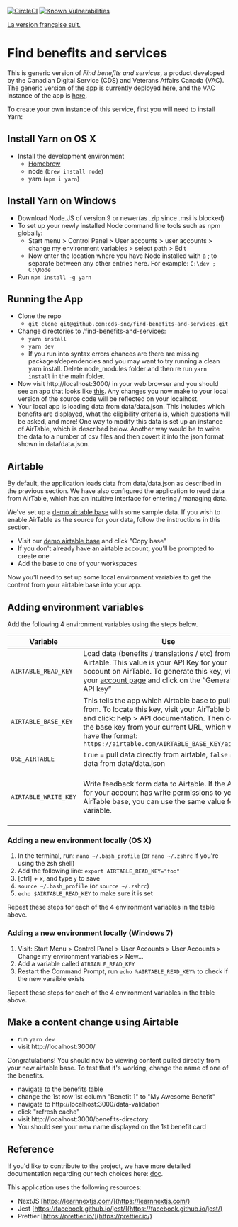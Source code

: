 [![CircleCI](https://circleci.com/gh/cds-snc/find-benefits-and-services.svg?style=svg)](https://circleci.com/gh/cds-snc/find-benefits-and-services)
[![Known Vulnerabilities](https://snyk.io/test/github/cds-snc/find-benefits-and-services/badge.svg?targetFile=package.json)](https://snyk.io/test/github/cds-snc/find-benefits-and-services?targetFile=package.json)

[La version française suit.](#---------------------------------------------------------------------)

# Find benefits and services

This is generic version of _Find benefits and services_, a product developed by the Canadian Digital Service (CDS) and Veterans Affairs Canada (VAC). The generic version of the app is currently deployed [here](http://benefits-avantages.cds-snc.ca), and the VAC instance of the app is [here](https://benefits-avantages.veterans.gc.ca).

To create your own instance of this service, first you will need to install Yarn: 

## Install Yarn on OS X

- Install the development environment
  - [Homebrew](https://brew.sh/)
  - node (`brew install node`)
  - yarn (`npm i yarn`)

## Install Yarn on Windows

- Download Node.JS of version 9 or newer(as .zip since .msi is blocked)
- To set up your newly installed Node command line tools such as npm globally:
  - Start menu > Control Panel > User accounts > user accounts > change my environment variables > select path > Edit
  - Now enter the location where you have Node installed with a ; to separate between any other entries here. For example:  `C:\dev ; C:\Node`
- Run `npm install -g yarn`

## Running the App

- Clone the repo
  - `git clone git@github.com:cds-snc/find-benefits-and-services.git`
- Change directories to /find-benefits-and-services:
  - `yarn install`
  - `yarn dev`
  - If you run into syntax errors chances are there are missing packages/dependencies and you may want to try
  running a clean yarn install. Delete node_modules folder and then re run `yarn install` in the main folder.
- Now visit http://localhost:3000/ in your web browser and you should see an app that looks like [this](http://benefits-avantages.cds-snc.ca
). Any changes you now make to your local version of the source code will be reflected on your localhost. 
- Your local app is loading data from data/data.json. This includes which benefits are displayed, what the eligibility criteria is, which questions will be asked, and more! One way to modify this data is set up an instance of AirTable, which is described below. Another way would be to write the data to a number of csv files and then covert it into the json format shown in data/data.json.

## Airtable

By default, the application loads data from data/data.json as described in the previous section. We have also configured the application to read data from AirTable, which has an intuitive interface for entering / managing data.

We've set up a [demo airtable base](https://airtable.com/shr5bRGUxt32qiqRm) with some sample data. If you wish to enable AirTable as the source for your data, follow the instructions in this section.

- Visit our [demo airtable base](https://airtable.com/shr5bRGUxt32qiqRm) and click "Copy base"
- If you don't already have an airtable account, you'll be prompted to create one
- Add the base to one of your workspaces

Now you'll need to set up some local environment variables to get the content from your airtable base into your app. 

## Adding environment variables

Add the following 4 environment variables using the steps below.

| Variable                     | Use                                                                                                          | Required                |
| ---------------------------- | ------------------------------------------------------------------------------------------------------------ | -------------------- |
| `AIRTABLE_READ_KEY`          | Load data (benefits / translations / etc) from Airtable. This value is your API Key for your account on AirTable. To generate this key, visit your [account page](https://airtable.com/account) and click on the  “Generate my API key”                                                     | yes |
| `AIRTABLE_BASE_KEY`          | This tells the app which Airtable base to pull data from. To locate this key, visit your AirTable base and click: help > API documentation. Then copy the base key from your current URL, which will have the format: `https://airtable.com/AIRTABLE_BASE_KEY/api/docs` | yes |
| `USE_AIRTABLE`    | `true` = pull data directly from airtable, `false` = pull data from data/data.json                                                                       | yes              |
| `AIRTABLE_WRITE_KEY`         | Write feedback form data to Airtable. If the API key for your account has write permissions to your AirTable base, you can use the same value for this variable.                                                                         | only if you want the feedback feature to work           |

### Adding a new environment locally (OS X)

1.  In the terminal, run: `nano ~/.bash_profile` (or `nano ~/.zshrc` if you're using the zsh shell)
2.  Add the following line: `export AIRTABLE_READ_KEY="foo"`
3.  [ctrl] + x, and type `y` to save
4.  `source ~/.bash_profile` (or `source ~/.zshrc`)
5.  `echo $AIRTABLE_READ_KEY` to make sure it is set

Repeat these steps for each of the 4 environment variables in the table above.

### Adding a new environment locally (Windows 7)

1. Visit: Start Menu > Control Panel > User Accounts > User Accounts > Change my environment variables > New...
2. Add a variable called `AIRTABLE_READ_KEY`
3. Restart the Command Prompt, run `echo %AIRTABLE_READ_KEY%` to check if the new varaible exists

Repeat these steps for each of the 4 environment variables in the table above.

## Make a content change using Airtable

- run `yarn dev`
- visit http://localhost:3000/

Congratulations! You should now be viewing content pulled directly from your new airtable base. To test that it's working, change the name of one of the benefits.

- navigate to the benefits table
- change the 1st row 1st column "Benefit 1" to "My Awesome Benefit"
- navigate to http://localhost:3000/data-validation
- click "refresh cache"
- visit http://localhost:3000/benefits-directory
- You should see your new name displayed on the 1st benefit card


## Reference

If you'd like to contribute to the project, we have more detailed documentation regarding our tech choices here: [doc](/doc/).

This application uses the following resources:

- NextJS [https://learnnextjs.com/](https://learnnextjs.com/)
- Jest [https://facebook.github.io/jest/](https://facebook.github.io/jest/)
- Prettier [https://prettier.io/](https://prettier.io/)
